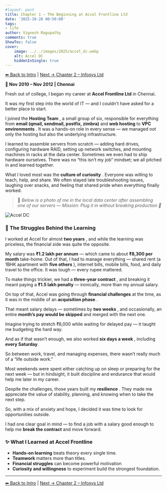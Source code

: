 ```yaml
---
#layout: post
title: Chapter 1 – The Beginning at Accel Frontline Ltd
date: '2025-10-28 00:50:00'
tags:
- life
author: Vignesh Ragupathy
comments: true
ShowToc: false
cover:
    image: ../../images/2025/accel_dc.webp
    alt: Accel DC
    hiddenInSingle: true
---
```

[⬅ Back to Intro](../my-career-journey-looking-back-at-the-path-so-far) | [Next → Chapter 2 – Infosys Ltd](comming_soon)

**📍 Nov 2010 – Nov 2012 | Chennai**

Fresh out of college, I began my career at **Accel Frontline Ltd** in Chennai.

It was my first step into the world of IT — and I couldn’t have asked for a better place to start.

I joined the **Hosting Team** , a small group of six, responsible for everything from **email (qmail, sendmail, postfix, zimbra)** and **web hosting** to **VPC environments** . It was a hands-on role in every sense — we managed not only the hosting but also the underlying infrastructure.

I learned to assemble servers from scratch — adding hard drives, configuring hardware RAID, setting up network switches, and mounting machines in racks at the data center. Sometimes we even had to ship hardware ourselves. There was no “this isn’t my job” mindset; we all pitched in and learned together.

What I loved most was the **culture of curiosity** . Everyone was willing to teach, help, and share. We often stayed late troubleshooting issues, laughing over snacks, and feeling that shared pride when everything finally worked.

> 💬 *Below is a photo of me in the local data center after assembling one of our servers — Mission: Plug it in without breaking production 💪*

![Accel DC](../../images/2025/accel_dc.webp)

### 💸 The Struggles Behind the Learning

I worked at Accel for almost **two years** , and while the learning was priceless, the financial side was quite the opposite.

My salary was **₹1.2 lakh per annum** — which came to about **₹8,300 per month** take-home. Out of that, I had to manage everything — shared rent (a 1BHK apartment with **five others** ), internet bills, mobile bills, food, and daily travel to the office. It was tough — every rupee mattered.

To make things trickier, we had a **three-year contract** , and breaking it meant paying a **₹1.5 lakh penalty** — ironically, more than my annual salary.

On top of that, Accel was going through **financial challenges** at the time, as it was in the middle of an **acquisition phase** .

That meant salary delays — sometimes by **two weeks** , and occasionally, an entire **month’s pay would be skipped** and merged with the next one.

Imagine trying to stretch ₹8,000 while waiting for delayed pay — it taught me budgeting the hard way.

And as if that wasn’t enough, we also worked **six days a week** , including **every Saturday**.

So between work, travel, and managing expenses, there wasn’t really much of a “life outside work.”

Most weekends were spent either catching up on sleep or preparing for the next week — but in hindsight, it built discipline and endurance that would help me later in my career.

Despite the challenges, those years built my **resilience** . They made me appreciate the value of stability, planning, and knowing when to take the next step.

So, with a mix of anxiety and hope, I decided it was time to look for opportunities outside.

I had one clear goal in mind — to find a job with a salary good enough to help me **break the contract** and move forward.

### ✨ What I Learned at Accel Frontline

* **Hands-on learning** beats theory every single time.
* **Teamwork** matters more than titles.
* **Financial struggles** can become powerful motivation
* **Curiosity and willingness** to experiment build the strongest foundation.


---

[⬅ Back to Intro](../my-career-journey-looking-back-at-the-path-so-far) | [Next → Chapter 2 – Infosys Ltd](comming_soon)
